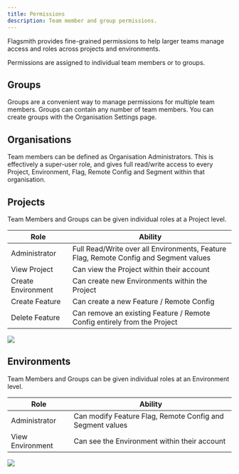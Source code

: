 ```yaml
---
title: Permissions
description: Team member and group permissions.
---
```


Flagsmith provides fine-grained permissions to help larger teams manage access and roles across projects and
environments.

Permissions are assigned to individual team members or to groups.

## Groups

Groups are a convenient way to manage permissions for multiple team members. Groups can contain any number of team
members. You can create groups with the Organisation Settings page.

## Organisations

Team members can be defined as Organisation Administrators. This is effectively a super-user role, and gives full
read/write access to every Project, Environment, Flag, Remote Config and Segment within that organisation.

## Projects

Team Members and Groups can be given individual roles at a Project level.

| **Role**           | **Ability**                                                                           |
| ------------------ | ------------------------------------------------------------------------------------- |
| Administrator      | Full Read/Write over all Environments, Feature Flag, Remote Config and Segment values |
| View Project       | Can view the Project within their account                                             |
| Create Environment | Can create new Environments within the Project                                        |
| Create Feature     | Can create a new Feature / Remote Config                                              |
| Delete Feature     | Can remove an existing Feature / Remote Config entirely from the Project              |

<img src="/img/project-permissions.png"/>

## Environments

Team Members and Groups can be given individual roles at an Environment level.

| **Role**         | **Ability**                                               |
| ---------------- | --------------------------------------------------------- |
| Administrator    | Can modify Feature Flag, Remote Config and Segment values |
| View Environment | Can see the Environment within their account              |

<img src="/img/environment-permissions.png"/>
